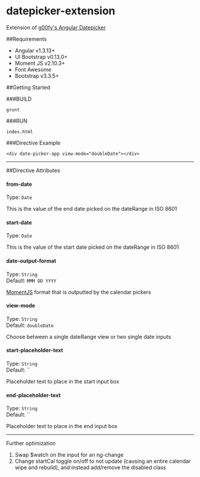 # datepicker-extension
Extension of [g00fy's Angular Datepicker](https://github.com/g00fy-/angular-datepicker)

##Requirements
- Angular v1.3.13+
- UI Bootstrap v0.13.0+
- Moment JS v2.10.3+
- Font Awesome
- Bootstrap v3.3.5+

##Getting Started

###BUILD

```
grunt
```

###RUN

```
index.html
```

###Directive Example
```
<div date-picker-app view-mode="doubleDate"></div>
```

----------

##Directive Attributes

#### from-date
Type: `Date`  

This is the value of the end date picked on the dateRange in ISO 8601

#### start-date
Type: `Date`  

This is the value of the start date picked on the dateRange in ISO 8601

#### date-output-format
Type: `String`  
Default: `MMM DD YYYY`

[MomentJS](http://momentjs.com/) format that is outputted by the calendar pickers

#### view-mode
Type: `String`  
Default: `doubleDate`

Choose between a single dateRange view or two single date inputs

#### start-placeholder-text
Type: `String`  
Default: ``

Placeholder text to place in the start input box

#### end-placeholder-text
Type: `String`  
Default: ``

Placeholder text to place in the end input box

-------------

Further optimization

1. Swap $watch on the input for an ng-change
2. Change startCal toggle on/off to not update (causing an entire calendar wipe and rebuild), and instead add/remove the disabled class